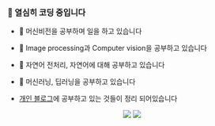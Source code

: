 ### 👋 열심히 코딩 중입니다

- 🌱 머신비전을 공부하며 일을 하고 있습니다

- 🌱 Image processing과 Computer vision을 공부하고 있습니다

- 🌱 자연어 전처리, 자연어에 대해 공부하고 있습니다

- 🌱 머신러닝, 딥러닝을 공부하고 있습니다

- [개인 블로그](https://blog.naver.com/kimmin2_)에 공부하고 있는 것들이 정리 되어있습니다


<p align="center">
<a href="https://blog.naver.com/kimmin2_"><img src="https://img.shields.io/badge/-Tech%20Blog-green"/></a>
<a href="mailto: kimminyi22@gmail.com" title="mini's mail : kimminyi22@gmail.com"><img src="https://img.shields.io/badge/-G%20mail-red"></a>
</p>

<!--
**kim-mini/kim-mini** is a ✨ _special_ ✨ repository because its `README.md` (this file) appears on your GitHub profile.

Here are some ideas to get you started:

- 🔭 I’m currently working on ...
- 🌱 I’m currently learning ...
- 👯 I’m looking to collaborate on ...
- 🤔 I’m looking for help with ...
- 💬 Ask me about ...
- 📫 How to reach me: ...
- 😄 Pronouns: ...
- ⚡ Fun fact: ...
-->
